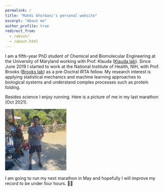 ```yaml
---
permalink: /
title: "Mahdi Ghorbani's personal website"
excerpt: "About me"
author_profile: true
redirect_from: 
  - /about/
  - /about.html
---
```


I am a fifth-year PhD student of Chemical and Biomolecular Engineering at the University of Maryland working with Prof. Klauda ([Klauda lab](https://terpconnect.umd.edu/~jbklauda/)). Since June 2019 I started to work at the National Institute of Health, NIH, with Prof. Brooks ([Brooks lab](https://www.lobos.nih.gov/cbs/)) as a pre-Doctral IRTA fellow. My research interest is applying statistical mechanics and machine learning approaches to biological systems and understand complex processes such as protein folding. 

Besides science I enjoy running. Here is a picture of me in my last marathon (Oct 2021). 

<img width='200' src='../images/running.png'/>

I am going to run my next marathon in May and hopefully I will improve my record to be under four hours. 🏃‍♂️

